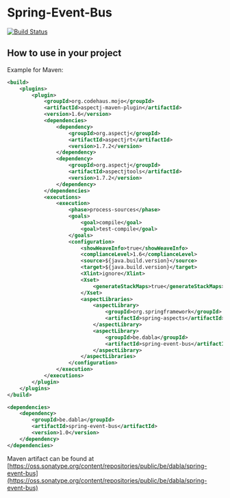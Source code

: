 # Spring-Event-Bus
[![Build Status](https://travis-ci.org/dabla/spring-event-bus.svg?branch=master)](https://travis-ci.org/dabla/spring-event-bus)

## How to use in your project

Example for Maven:
```xml
<build>
	<plugins>
		<plugin>
            <groupId>org.codehaus.mojo</groupId>
            <artifactId>aspectj-maven-plugin</artifactId>
            <version>1.6</version>
            <dependencies>
                <dependency>
                    <groupId>org.aspectj</groupId>
                    <artifactId>aspectjrt</artifactId>
                    <version>1.7.2</version>
                </dependency>
                <dependency>
                    <groupId>org.aspectj</groupId>
                    <artifactId>aspectjtools</artifactId>
                    <version>1.7.2</version>
                </dependency>
            </dependencies>
            <executions>
                <execution>
                    <phase>process-sources</phase>
                    <goals>
                        <goal>compile</goal>
                        <goal>test-compile</goal>
                    </goals>
                    <configuration>
                        <showWeaveInfo>true</showWeaveInfo>
                        <complianceLevel>1.6</complianceLevel>
                        <source>${java.build.version}</source>
                        <target>${java.build.version}</target>
                        <Xlint>ignore</Xlint>
                        <Xset>
						    <generateStackMaps>true</generateStackMaps>
						</Xset>
                        <aspectLibraries>
                            <aspectLibrary>
                                <groupId>org.springframework</groupId>
                                <artifactId>spring-aspects</artifactId>
                            </aspectLibrary>
                            <aspectLibrary>
                                <groupId>be.dabla</groupId>
                                <artifactId>spring-event-bus</artifactId>
                            </aspectLibrary>
                        </aspectLibraries>
                    </configuration>
                </execution>
            </executions>
        </plugin>
    </plugins>
</build>

<dependencies>
	<dependency>
	    <groupId>be.dabla</groupId>
	    <artifactId>spring-event-bus</artifactId>
	    <version>1.0</version>
	</dependency>
</dependencies>
```
Maven artifact can be found at [https://oss.sonatype.org/content/repositories/public/be/dabla/spring-event-bus](https://oss.sonatype.org/content/repositories/public/be/dabla/spring-event-bus)
